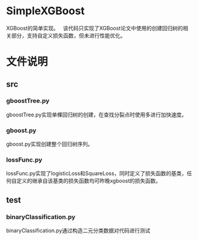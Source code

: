# SimpleXGBoost
XGBoost的简单实现。  
该代码只实现了XGBoost论文中使用的创建回归树的相关部分，支持自定义损失函数，但未进行性能优化。

# 文件说明
## src
### gboostTree.py
gboostTree.py实现单棵回归树的创建，在查找分裂点时使用多进行加快速度。
### gboost.py
gboost.py实现创建整个回归树序列。
### lossFunc.py
lossFunc.py实现了logisticLoss和SquareLoss，同时定义了损失函数的基类，任何自定义的继承自该基类的损失函数均可昨晚xgboost的损失函数。

## test
### binaryClassification.py
binaryClassification.py通过构造二元分类数据对代码进行测试
